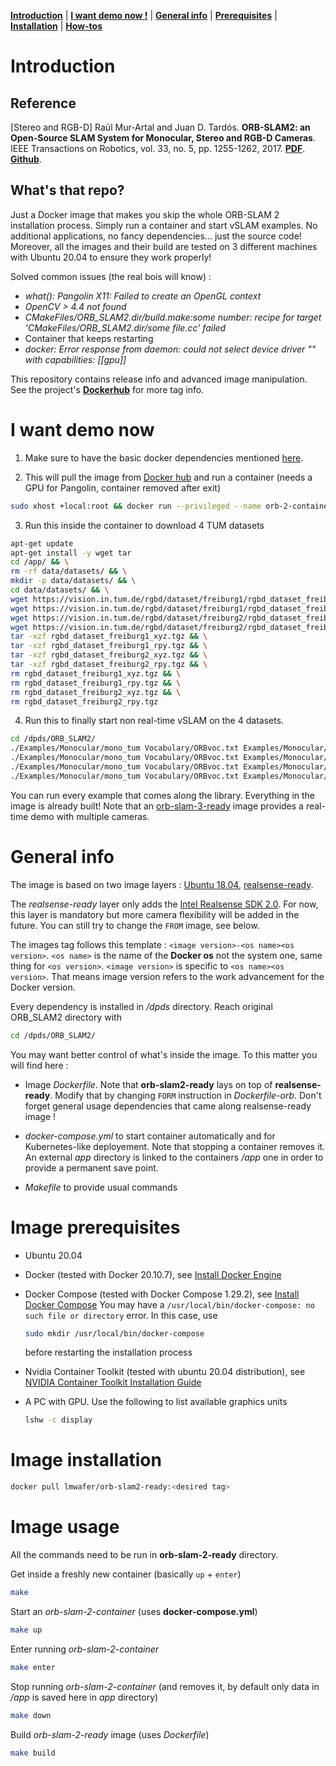 [**Introduction**](#introduction) | [**I want demo now !**](#i-want-demo-now) | [**General info**](#general-info) | [**Prerequisites**](#image-prerequisites) | [**Installation**](#image-installation) | [**How-tos**](#image-usage)

# Introduction 

## Reference

[Stereo and RGB-D] Raúl Mur-Artal and Juan D. Tardós. **ORB-SLAM2: an Open-Source SLAM System for Monocular, Stereo and RGB-D Cameras**. IEEE Transactions on Robotics, vol. 33, no. 5, pp. 1255-1262, 2017. **[PDF](https://128.84.21.199/pdf/1610.06475.pdf)**. **[Github](https://github.com/raulmur/ORB_SLAM2)**. 

## What's that repo?

Just a Docker image that makes you skip the whole ORB-SLAM 2 installation process. Simply run a container and start vSLAM examples. No additional applications, no fancy dependencies... just the source code!
Moreover, all the images and their build are tested on 3 different machines with Ubuntu 20.04 to ensure they work properly!

Solved common issues (the real bois will know) : 
- *what(): Pangolin X11: Failed to create an OpenGL context*
- *OpenCV > 4.4 not found*
- *CMakeFiles/ORB_SLAM2.dir/build.make:some number: recipe for target 'CMakeFiles/ORB_SLAM2.dir/some file.cc' failed*
- Container that keeps restarting
- *docker: Error response from daemon: could not select device driver "" with capabilities: [[gpu]]*


This repository contains release info and advanced image manipulation. See the project's **[Dockerhub](https://hub.docker.com/repository/docker/lmwafer/orb-slam2-ready)** for more tag info.

# I want demo now
1. Make sure to have the basic docker dependencies mentioned [here](#image-prerequisites). 
  
2. This will pull the image from [Docker hub](https://hub.docker.com/r/lmwafer/orb-slam2-ready/tags) and run a container (needs a GPU for Pangolin, container removed after exit)
```bash
sudo xhost +local:root && docker run --privileged --name orb-2-container --rm -p 8086:8086 -e DISPLAY=$DISPLAY -e QT_X11_NO_MITSHM=1 -v /tmp/.X11-unix:/tmp/.X11-unix -v /dev:/dev:ro --gpus all -it lmwafer/orb-slam2-ready:1.1-ubuntu18.04
```

3. Run this inside the container to download 4 TUM datasets
```bash
apt-get update
apt-get install -y wget tar
cd /app/ && \
rm -rf data/datasets/ && \
mkdir -p data/datasets/ && \
cd data/datasets/ && \
wget https://vision.in.tum.de/rgbd/dataset/freiburg1/rgbd_dataset_freiburg1_xyz.tgz && \
wget https://vision.in.tum.de/rgbd/dataset/freiburg1/rgbd_dataset_freiburg1_rpy.tgz && \
wget https://vision.in.tum.de/rgbd/dataset/freiburg2/rgbd_dataset_freiburg2_xyz.tgz && \
wget https://vision.in.tum.de/rgbd/dataset/freiburg2/rgbd_dataset_freiburg2_rpy.tgz && \
tar -xzf rgbd_dataset_freiburg1_xyz.tgz && \
tar -xzf rgbd_dataset_freiburg1_rpy.tgz && \
tar -xzf rgbd_dataset_freiburg2_xyz.tgz && \
tar -xzf rgbd_dataset_freiburg2_rpy.tgz && \
rm rgbd_dataset_freiburg1_xyz.tgz && \
rm rgbd_dataset_freiburg1_rpy.tgz && \
rm rgbd_dataset_freiburg2_xyz.tgz && \
rm rgbd_dataset_freiburg2_rpy.tgz
```

4. Run this to finally start non real-time vSLAM on the 4 datasets.
```bash
cd /dpds/ORB_SLAM2/
./Examples/Monocular/mono_tum Vocabulary/ORBvoc.txt Examples/Monocular/TUM1.yaml /app/data/datasets/rgbd_dataset_freiburg1_xyz
./Examples/Monocular/mono_tum Vocabulary/ORBvoc.txt Examples/Monocular/TUM1.yaml /app/data/datasets/rgbd_dataset_freiburg1_rpy
./Examples/Monocular/mono_tum Vocabulary/ORBvoc.txt Examples/Monocular/TUM1.yaml /app/data/datasets/rgbd_dataset_freiburg2_xyz
./Examples/Monocular/mono_tum Vocabulary/ORBvoc.txt Examples/Monocular/TUM1.yaml /app/data/datasets/rgbd_dataset_freiburg2_rpy
```

You can run every example that comes along the library. Everything in the image is already built! Note that an [orb-slam-3-ready](https://github.com/LMWafer/orb-slam-3-ready) image provides a real-time demo with multiple cameras. 

# General info
The image is based on two image layers : [Ubuntu 18.04](https://hub.docker.com/_/ubuntu?tab=tags&page=1&name=18.04), [realsense-ready](https://hub.docker.com/r/lmwafer/realsense-ready). 

The *realsense-ready* layer only adds the [Intel Realsense SDK 2.0](https://github.com/IntelRealSense/librealsense). For now, this layer is mandatory but more camera flexibility will be added in the future. You can still try to change the `FROM` image, see below. 

The images tag follows this template : `<image version>-<os name><os version>`. 
`<os name>` is the name of the **Docker os** not the system one, same thing for `<os version>`. `<image version>` is specific to `<os name><os version>`. That means image version refers to the work advancement for the Docker version.

Every dependency is installed in */dpds* directory. Reach original ORB_SLAM2 directory with 
```bash
cd /dpds/ORB_SLAM2/
```

You may want better control of what's inside the image. To this matter you will find here : 

- Image *Dockerfile*. Note that **orb-slam2-ready** lays on top of **realsense-ready**. Modify that by changing `FORM` instruction in *Dockerfile-orb*. Don't forget general usage dependencies that came along realsense-ready image !

- *docker-compose.yml* to start container automatically and for Kubernetes-like deployement. Note that stopping a container removes it. An external *app* directory is linked to the containers */app* one in order to provide a permanent save point.

- *Makefile* to provide usual commands

# Image prerequisites

- Ubuntu 20.04

- Docker (tested with Docker 20.10.7), see [Install Docker Engine](https://docs.docker.com/engine/install/)

- Docker Compose (tested with Docker Compose 1.29.2), see [Install Docker Compose](https://docs.docker.com/compose/install/)
  You may have a `/usr/local/bin/docker-compose: no such file or directory` error. In this case, use
  ```bash
  sudo mkdir /usr/local/bin/docker-compose
  ```
  before restarting the installation process

- Nvidia Container Toolkit (tested with ubuntu 20.04 distribution), see [NVIDIA Container Toolkit Installation Guide](https://docs.nvidia.com/datacenter/cloud-native/container-toolkit/install-guide.html)

- A PC with GPU. Use the following to list available graphics units
  ```bash
  lshw -c display
  ```

# Image installation

```bash
docker pull lmwafer/orb-slam2-ready:<desired tag>
```

# Image usage

All the commands need to be run in **orb-slam-2-ready** directory. 

Get inside a freshly new container (basically `up` + `enter`)
```bash
make
```

Start an *orb-slam-2-container* (uses **docker-compose.yml**)
```bash
make up
```

Enter running *orb-slam-2-container*
```bash
make enter
```

Stop running *orb-slam-2-container* (and removes it, by default only data in */app* is saved here in *app* directory)
```bash
make down
```

Build *orb-slam-2-ready* image (uses *Dockerfile*)
```bash
make build
```